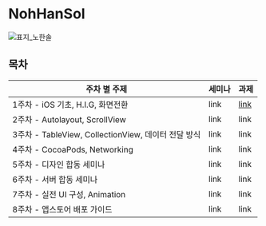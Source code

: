 # NohHanSol
![표지_노한솔](https://user-images.githubusercontent.com/60260284/113490321-30703580-9504-11eb-8576-ce3028110849.png)



## 목차



| 주차 별 주제                                        | 세미나 | 과제                                                         |
| --------------------------------------------------- | ------ | ------------------------------------------------------------ |
| 1주차 - iOS 기초, H.I.G, 화면전환                   | link   | [link](./Assignment/28th_BESOPT_1stWeek_Assignment/README.md) |
| 2주차 - Autolayout, ScrollView                      | link   | link                                                         |
| 3주차 - TableView, CollectionView, 데이터 전달 방식 | link   | link                                                         |
| 4주차 - CocoaPods, Networking                       | link   | link                                                         |
| 5주차 - 디자인 합동 세미나                          | link   | link                                                         |
| 6주차 - 서버 합동 세미나                            | link   | link                                                         |
| 7주차 - 실전 UI 구성, Animation                     | link   | link                                                         |
| 8주차 - 앱스토어 배포 가이드                        | link   | link                                                         |

